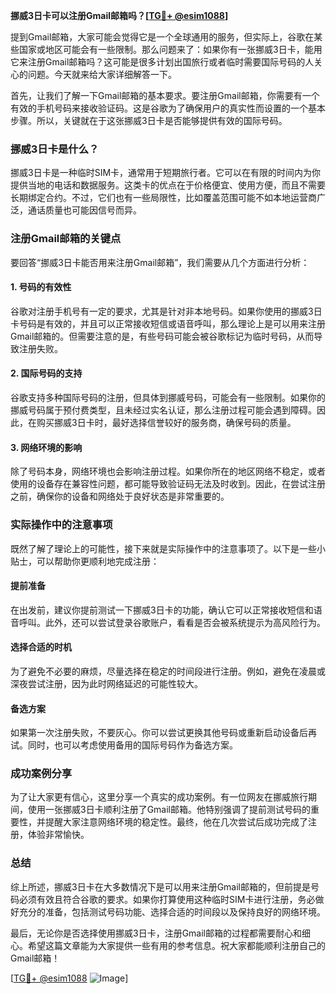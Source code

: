 **挪威3日卡可以注册Gmail邮箱吗？[[TG💪+ @esim1088](https://t.me/s/esim1088)]**

提到Gmail邮箱，大家可能会觉得它是一个全球通用的服务，但实际上，谷歌在某些国家或地区可能会有一些限制。那么问题来了：如果你有一张挪威3日卡，能用它来注册Gmail邮箱吗？这可能是很多计划出国旅行或者临时需要国际号码的人关心的问题。今天就来给大家详细解答一下。

首先，让我们了解一下Gmail邮箱的基本要求。要注册Gmail邮箱，你需要有一个有效的手机号码来接收验证码。这是谷歌为了确保用户的真实性而设置的一个基本步骤。所以，关键就在于这张挪威3日卡是否能够提供有效的国际号码。

### 挪威3日卡是什么？

挪威3日卡是一种临时SIM卡，通常用于短期旅行者。它可以在有限的时间内为你提供当地的电话和数据服务。这类卡的优点在于价格便宜、使用方便，而且不需要长期绑定合约。不过，它们也有一些局限性，比如覆盖范围可能不如本地运营商广泛，通话质量也可能因信号而异。

### 注册Gmail邮箱的关键点

要回答“挪威3日卡能否用来注册Gmail邮箱”，我们需要从几个方面进行分析：

#### 1. 号码的有效性
谷歌对注册手机号有一定的要求，尤其是针对非本地号码。如果你使用的挪威3日卡号码是有效的，并且可以正常接收短信或语音呼叫，那么理论上是可以用来注册Gmail邮箱的。但需要注意的是，有些号码可能会被谷歌标记为临时号码，从而导致注册失败。

#### 2. 国际号码的支持
谷歌支持多种国际号码的注册，但具体到挪威号码，可能会有一些限制。如果你的挪威号码属于预付费类型，且未经过实名认证，那么注册过程可能会遇到障碍。因此，在购买挪威3日卡时，最好选择信誉较好的服务商，确保号码的质量。

#### 3. 网络环境的影响
除了号码本身，网络环境也会影响注册过程。如果你所在的地区网络不稳定，或者使用的设备存在兼容性问题，都可能导致验证码无法及时收到。因此，在尝试注册之前，确保你的设备和网络处于良好状态是非常重要的。

### 实际操作中的注意事项

既然了解了理论上的可能性，接下来就是实际操作中的注意事项了。以下是一些小贴士，可以帮助你更顺利地完成注册：

#### 提前准备
在出发前，建议你提前测试一下挪威3日卡的功能，确认它可以正常接收短信和语音呼叫。此外，还可以尝试登录谷歌账户，看看是否会被系统提示为高风险行为。

#### 选择合适的时机
为了避免不必要的麻烦，尽量选择在稳定的时间段进行注册。例如，避免在凌晨或深夜尝试注册，因为此时网络延迟的可能性较大。

#### 备选方案
如果第一次注册失败，不要灰心。你可以尝试更换其他号码或重新启动设备后再试。同时，也可以考虑使用备用的国际号码作为备选方案。

### 成功案例分享

为了让大家更有信心，这里分享一个真实的成功案例。有一位网友在挪威旅行期间，使用一张挪威3日卡顺利注册了Gmail邮箱。他特别强调了提前测试号码的重要性，并提醒大家注意网络环境的稳定性。最终，他在几次尝试后成功完成了注册，体验非常愉快。

### 总结

综上所述，挪威3日卡在大多数情况下是可以用来注册Gmail邮箱的，但前提是号码必须有效且符合谷歌的要求。如果你打算使用这种临时SIM卡进行注册，务必做好充分的准备，包括测试号码功能、选择合适的时间段以及保持良好的网络环境。

最后，无论你是否选择使用挪威3日卡，注册Gmail邮箱的过程都需要耐心和细心。希望这篇文章能为大家提供一些有用的参考信息。祝大家都能顺利注册自己的Gmail邮箱！

[[TG💪+ @esim1088](https://t.me/s/esim1088) ![Image](https://i.postimg.cc/4NQfJmqS/Snipaste-2025-05-13-00-14-12.png)]